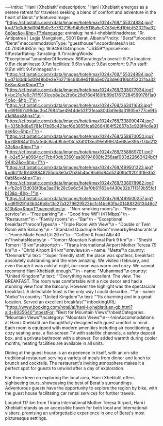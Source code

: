 ---\ntitle: "Hani i Xheblatit"\ndescription: "Hani i Xheblatit emerges as a serene retreat for travelers seeking a blend of comfort and adventure in the heart of Berat."\nfeaturedImage: "https://cf.bstatic.com/xdata/images/hotel/max1024x768/155324884.jpg?k=d71d0db5d0948b0e3e762716c94b9e5118a5e07d3de6d10bbf52021ba328e8ac&o=&hp=1"\nlanguage: en\nslug: hani-i-xheblatit\naddress: "Rr. Antipatrea | Lagja Mangalem,, 5001 Berat, Albania"\ncity: "Berat"\nlocation: "Berat"\naccommodationType: "guesthouse"\ncoordinates:\n  lat: 40.70458485\n  lng: 19.9489744\nprice: "US$59"\npriceFrom: 59\nstarRating: 3\nrating: 9.7\nratingWords: "Exceptional"\nnumberOfReviews: 866\nratings:\n  overall: 9.7\n  location: 9.8\n  cleanliness: 9.7\n  facilities: 9.6\n  value: 9.8\n  comfort: 9.7\n  staff: 9.9\n  wifi: 9.4\nimages:\n  - "https://cf.bstatic.com/xdata/images/hotel/max1024x768/155324884.jpg?k=d71d0db5d0948b0e3e762716c94b9e5118a5e07d3de6d10bbf52021ba328e8ac&o=&hp=1"\n  - "https://cf.bstatic.com/xdata/images/hotel/max1024x768/338077934.jpg?k=bc21e7e9c7f1f9131ceb8e2e2fb6c29d76d4160fb89d17617284569178f1a04c&o=&hp=1"\n  - "https://cf.bstatic.com/xdata/images/hotel/max1024x768/363411633.jpg?k=691697c99dac3b476841ae4944de531f3feaa80d3d9e8a31905e777ce9f5a1a6&o=&hp=1"\n  - "https://cf.bstatic.com/xdata/images/hotel/max1024x768/338090474.jpg?k=335b8d8e5781c17b95c421acf6d3855fca92664164f52657b3c928f4c6e91aee&o=&hp=1"\n  - "https://cf.bstatic.com/xdata/images/hotel/max1024x768/358870050.jpg?k=748684af057afe4c9aab8b5e13c53df013ea19eb96674e68ae3957f74d21233c&o=&hp=1"\n  - "https://cf.bstatic.com/xdata/images/hotel/max1024x768/358869701.jpg?k=b2e534a0984dc17cb40db33601ea88194808fc256aaf083d22663424b0f944b2&o=&hp=1"\n  - "https://cf.bstatic.com/xdata/images/hotel/max1024x768/499501323.jpg?k=db21fafb1488849255db3e0a17b3bb4bc95d6d84d52409bfff2013f8e3b20a5f&o=&hp=1"\n  - "https://cf.bstatic.com/xdata/images/hotel/max1024x768/338078982.jpg?k=fb2c613d038f0ba3aa01c28c9e6c543af0b81163e4430e32b711319b55fc1b13&o=&hp=1"\n  - "https://cf.bstatic.com/xdata/images/hotel/max1024x768/499500257.jpg?k=d9f9291d3b346b8c13c27a3279629523bc1cf4bc80fba0148832613446c7813b&o=&hp=1"\namenities:\n  - "Non-smoking rooms"\n  - "Room service"\n  - "Free parking"\n  - "Good free WiFi (41 Mbps)"\n  - "Restaurant"\n  - "Family rooms"\n  - "Bar"\n  - "Exceptional breakfast"\nroomTypes:\n  - "Triple Room with View"\n  - "Double or Twin Room with Balcony"\n  - "Standard Quadruple Room"\nnearbyRestaurants:\n  - "Home Made Food Lili 20 m"\n  - "Coffee & Food Albi 40 m"\nwhatsNearby:\n  - "Tomorr Mountain National Park 9 km"\n  - "Sheshi Tomorri 16 km"\nairports:\n  - "Tirana International Airport Mother Teresa 79 km"\n  - "Ohrid Airport 84 km"\nreviews:\n  - name: "Mette"\n    country: "Denmark"\n    text: "“Super friendly staff, the place was spotless, breakfast absolutely outstanding and the view amazing. We visited i february, and even though it was cold at night, our room was warm and cozy. We cannot recomend Hani Xheblatit enough.”"\n  - name: "Muhammad"\n    country: "United Kingdom"\n    text: "“Everything was excellent. The view. The BREAKFAST.
The room was comfortable with a nice decor and had a stunning view from the balcony.
However the highlight was the spectacular breakfast. A delectable feast is the only way I could describe...”"\n  - name: "Aniko"\n    country: "United Kingdom"\n    text: "“Its charming and in a great location. Served an excellent breakfast”"\nbookingURL: "https://www.booking.com/hotel/al/hani-i-xheblatit.en-gb.html?aid=8035640"\nbestFor: "Best for Mountain Views"\nbestCategories: "Mountain Views"\ncategory: "Mountain Views"\n---\n\nAccommodations at Hani i Xheblatit are thoughtfully designed with guest comfort in mind. Each room is equipped with modern amenities including air conditioning, a cozy seating area, a flat-screen TV with satellite channels, a safety deposit box, and a private bathroom with a shower. For added warmth during cooler months, heating facilities are available in all units.

Dining at the guest house is an experience in itself, with an on-site traditional restaurant serving a variety of meals from dinner and lunch to brunch and cocktails. The restaurant's inviting atmosphere makes it a perfect spot for guests to unwind after a day of exploration.

For those keen on exploring the local area, Hani i Xheblatit offers sightseeing tours, showcasing the best of Berat's surroundings. Adventurous guests have the opportunity to explore the region by bike, with the guest house facilitating car rental services for further travels. 

Located 117 km from Tirana International Mother Teresa Airport, Hani i Xheblatit stands as an accessible haven for both local and international visitors, promising an unforgettable experience in one of Berat's most picturesque settings.